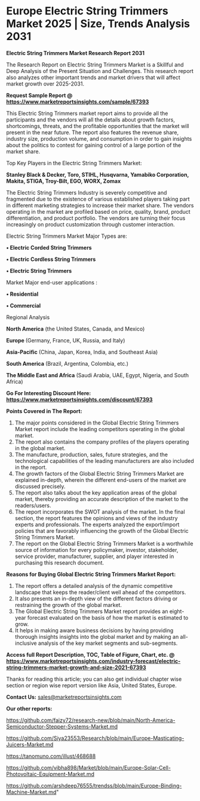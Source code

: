 # Europe Electric String Trimmers Market 2025 | Size, Trends Analysis 2031

<strong>Electric String Trimmers Market Research Report 2031</strong>

The Research Report on Electric String Trimmers Market is a Skillful and Deep Analysis of the Present Situation and Challenges. This research report also analyzes other important trends and market drivers that will affect market growth over 2025-2031.

<strong>Request Sample Report @ <a href=https://www.marketreportsinsights.com/sample/67393>https://www.marketreportsinsights.com/sample/67393</a></strong>

This Electric String Trimmers market report aims to provide all the participants and the vendors will all the details about growth factors, shortcomings, threats, and the profitable opportunities that the market will present in the near future. The report also features the revenue share, industry size, production volume, and consumption in order to gain insights about the politics to contest for gaining control of a large portion of the market share.

Top Key Players in the Electric String Trimmers Market:

<strong>Stanley Black & Decker, Toro, STIHL, Husqvarna, Yamabiko Corporation, Makita, STIGA, Troy-Bilt, EGO, WORX, Zomax</strong>

The Electric String Trimmers Industry is severely competitive and fragmented due to the existence of various established players taking part in different marketing strategies to increase their market share. The vendors operating in the market are profiled based on price, quality, brand, product differentiation, and product portfolio. The vendors are turning their focus increasingly on product customization through customer interaction.

Electric String Trimmers Market Major Types are:

<strong>• Electric Corded String Trimmers

• Electric Cordless String Trimmers

• Electric String Trimmers</strong>

Market Major end-user applications :

<strong>• Residential

• Commercial</strong>

Regional Analysis

</u><strong><b>North America</b></strong> (the United States, Canada, and Mexico)

<strong><b>Europe </b></strong>(Germany, France, UK, Russia, and Italy)

<strong><b>Asia-Pacific</b></strong> (China, Japan, Korea, India, and Southeast Asia)

<strong><b>South America</b></strong> (Brazil, Argentina, Colombia, etc.)

<strong><b>The Middle East and Africa</b></strong> (Saudi Arabia, UAE, Egypt, Nigeria, and South Africa)

<strong>Go For Interesting Discount Here: <a href=https://www.marketreportsinsights.com/discount/67393>https://www.marketreportsinsights.com/discount/67393</a></strong>

<strong>Points Covered in The Report:</strong>
<ol>
  <li>The major points considered in the Global Electric String Trimmers Market report include the leading competitors operating in the global market.</li>
  <li>The report also contains the company profiles of the players operating in the global market.</li>
  <li>The manufacture, production, sales, future strategies, and the technological capabilities of the leading manufacturers are also included in the report.</li>
  <li>The growth factors of the Global Electric String Trimmers Market are explained in-depth, wherein the different end-users of the market are discussed precisely.</li>
  <li>The report also talks about the key application areas of the global market, thereby providing an accurate description of the market to the readers/users.</li>
  <li>The report incorporates the SWOT analysis of the market. In the final section, the report features the opinions and views of the industry experts and professionals. The experts analyzed the export/import policies that are favorably influencing the growth of the Global Electric String Trimmers Market.</li>
  <li>The report on the Global Electric String Trimmers Market is a worthwhile source of information for every policymaker, investor, stakeholder, service provider, manufacturer, supplier, and player interested in purchasing this research document.</li>
</ol>
<strong>Reasons for Buying Global Electric String Trimmers Market Report:</strong>

<ol>
  <li>The report offers a detailed analysis of the dynamic competitive landscape that keeps the reader/client well ahead of the competitors.</li>
  <li>It also presents an in-depth view of the different factors driving or restraining the growth of the global market.</li>
  <li>The Global Electric String Trimmers Market report provides an eight-year forecast evaluated on the basis of how the market is estimated to grow.</li>
  <li>It helps in making aware business decisions by having providing thorough insights insights into the global market and by making an all-inclusive analysis of the key market segments and sub-segments.</li>
</ol>
<strong>Access full Report Description, TOC, Table of Figure, Chart, etc. @ <a href=https://www.marketreportsinsights.com/industry-forecast/electric-string-trimmers-market-growth-and-size-2021-67393>https://www.marketreportsinsights.com/industry-forecast/electric-string-trimmers-market-growth-and-size-2021-67393</a></strong>


Thanks for reading this article; you can also get individual chapter wise section or region wise report version like Asia, United States, Europe.

<strong>Contact Us:</strong>
sales@marketreportsinsights.com

<strong>Our other reports:</strong>

<a href=https://github.com/faizy72/research-new/blob/main/North-America-Semiconductor-Stepper-Systems-Market.md>https://github.com/faizy72/research-new/blob/main/North-America-Semiconductor-Stepper-Systems-Market.md</a>

<a href=https://github.com/Siya23553/Research/blob/main/Europe-Masticating-Juicers-Market.md>https://github.com/Siya23553/Research/blob/main/Europe-Masticating-Juicers-Market.md</a>

<a href=https://tanomuno.com/illust/468688>https://tanomuno.com/illust/468688</a>

<a href=https://github.com/vibha898/Market/blob/main/Europe-Solar-Cell-Photovoltaic-Equipment-Market.md>https://github.com/vibha898/Market/blob/main/Europe-Solar-Cell-Photovoltaic-Equipment-Market.md</a>

<a href=https://github.com/arshdeep76555/trendss/blob/main/Europe-Binding-Machine-Market.md>https://github.com/arshdeep76555/trendss/blob/main/Europe-Binding-Machine-Market.md</a>"
